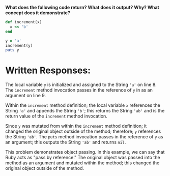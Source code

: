 **What does the following code return? What does it output? Why? What concept does it demonstrate?**

```ruby
def increment(x)
  x << 'b'  
end

y = 'a'
increment(y)
puts y
```
# Written Responses:

The local variable `y` is initialized and assigned to the String `'a'` on line 8. The `increment` method invocation passes in the reference of `y` in as an argument on line 9.

Within the `increment` method definition; the local variable `x` references the String `'a'` and appends the String `'b'`; this returns the String `'ab'` and is the return value of the `increment` method invocation.

Since `y` was mutated from within the `increment` method definition; it changed the original object outside of the method; therefore; `y` references the String `'ab'`.
The `puts` method invocation passes in the reference of `y` as an argument; this outputs the String `'ab'` and returns `nil`.

This problem demonstrates object passing. In this example, we can say that Ruby acts as "pass by reference." The original object was passed into the method as an argument and mutated within the method; this changed the original object outside of the method.